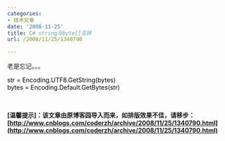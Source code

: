 ```yaml
---
categories:
- 技术文章
date: '2008-11-25'
title: C# string与byte[]互转
url: /2008/11/25/1340790

---
```



老是忘记。。。

<div class="cnblogs_code"><span style="color: #000000;">str&nbsp;</span><span style="color: #000000;">=</span><span style="color: #000000;">&nbsp;Encoding.UTF8.GetString(bytes)
<br />
bytes&nbsp;</span><span style="color: #000000;">=</span><span style="color: #000000;">&nbsp;Encoding.Default.GetBytes(str)</span></div>

&nbsp;

**[温馨提示]：该文章由原博客园导入而来，如排版效果不佳，请移步：[http://www.cnblogs.com/coderzh/archive/2008/11/25/1340790.html](http://www.cnblogs.com/coderzh/archive/2008/11/25/1340790.html)**